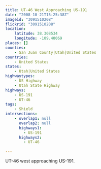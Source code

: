 ```yaml
---
title: UT-46 West Approaching US-191
date: "2008-10-21T15:25:38Z"
imageid: "3091510208"
flickrid: "3091510208"
location:
    latitude: 38.308534
    longitude: -109.40069
places: []
counties:
    - San Juan County|Utah|United States
countries:
    - United States
states:
    - Utah|United States
highwaytypes:
    - US Highway
    - Utah State Highway
highways:
    - US-191
    - UT-46
tags:
    - Shield
intersections:
    - overlap1: null
      overlap2: null
      highways1:
        - US-191
      highways2:
        - UT-46

---
```

UT-46 west approaching US-191.